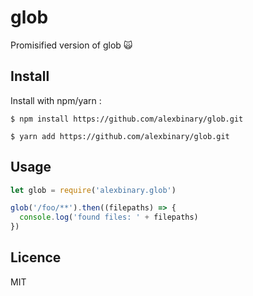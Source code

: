 # glob
Promisified version of glob 🙀

## Install

Install with npm/yarn :

```
$ npm install https://github.com/alexbinary/glob.git

$ yarn add https://github.com/alexbinary/glob.git
```

## Usage

```javascript
let glob = require('alexbinary.glob')

glob('/foo/**').then((filepaths) => {
  console.log('found files: ' + filepaths)
})
```

## Licence

MIT
